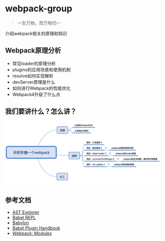 # webpack-group

> 一生万物，而万物归一

介绍webpack相关的原理和知识

## Webpack原理分析

- 常见loader的原理分析
- plugins的应用场景和使用机制
- resolve如何实现解析
- devServer原理是什么
- 如何进行Webpack的性能优化
- Webpack4升级了什么点

## 我们要讲什么？怎么讲？
![Alt text](./image/all.png)

## 参考文档

- [AST Explorer](https://astexplorer.net)
- [Babel REPL](https://babeljs.io/repl)
- [Babylon](https://github.com/babel/babel/tree/master/packages/babel-parser)
- [Babel Plugin Handbook](https://github.com/thejameskyle/babel-handbook/blob/master/translations/en/plugin-handbook.md)
- [Webpack: Modules](https://webpack.js.org/concepts/modules)